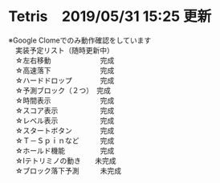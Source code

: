 # Tetris　2019/05/31 15:25 更新
※Google Clomeでのみ動作確認をしています<br>
　実装予定リスト（随時更新中）<br>
　☆左右移動　　　　　　　完成<br>
　☆高速落下　　　　　　　完成<br>
　☆ハードドロップ　　　　完成<br>
　☆予測ブロック（２つ）　完成<br>
　☆時間表示　　　　　　　完成<br>
　☆スコア表示　　　　　　完成<br>
　☆レベル表示　　　　　　完成<br>
　☆スタートボタン　　　　完成<br>
　☆Ｔ－Ｓｐｉｎなど　　　完成<br>
　☆ホールド機能　　　　　完成<br>
　☆Ⅰテトリミノの動き　　未完成<br>
　☆ブロック落下予測　　　未完成<br>
　